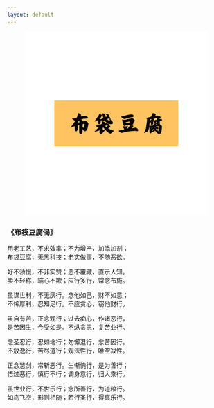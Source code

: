 ```yaml
---
layout: default
---
```


<figure class="figure">
  <img src="/assets/img/logo_orignal.png" alt="/assets/img/logo_orignal.png">
</figure>

### 《布袋豆腐偈》

用老工艺，不求效率；不为增产，加添加剂；<br>
布袋豆腐，无黑科技；老实做事，不随恶欲。

好不骄慢，不非实赞；恶不覆藏，直示人知。<br>
卖不轻称，端心不欺；应行多行，常念布施。

虽谋世利，不无厌行。念他如己，财不如意；<br>
不悕厚利，忍知足行。不应贪心，窃他财行。

虽自有苦，正念观行；过去痴心，作诸恶行，<br>
是苦因生，今受如是。不纵贪恚，复苦业行。

念圣忍行，忍如地行；勿懈退行，念苦因行。<br>
不放逸行，苦尽道行；观法性行，唯空寂性。

正念慧剑，常斩恶行。生惭愧行，是为善行；<br>
悟过恶行，慎行不行；调身意行，归大乘行。

虽世业行，不世乐行；念所善行，为道粮行。<br>
如鸟飞空，影则相随；若行圣行，得真乐行。
